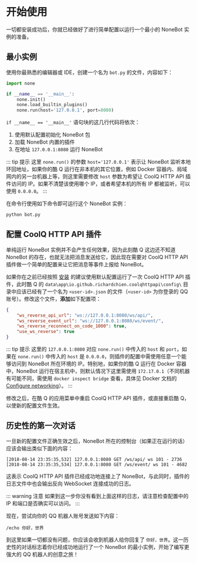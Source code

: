 # 开始使用

一切都安装成功后，你就已经做好了进行简单配置以运行一个最小的 NoneBot 实例的准备。

## 最小实例

使用你最熟悉的编辑器或 IDE，创建一个名为 `bot.py` 的文件，内容如下：

```python
import none

if __name__ == '__main__':
    none.init()
    none.load_builtin_plugins()
    none.run(host='127.0.0.1', port=8080)
```

`if __name__ == '__main__'` 语句块的这几行代码将依次：

1. 使用默认配置初始化 NoneBot 包
2. 加载 NoneBot 内置的插件
3. 在地址 `127.0.0.1:8080` 运行 NoneBot

::: tip 提示
这里 `none.run()` 的参数 `host='127.0.0.1'` 表示让 NoneBot 监听本地环回地址，如果你的酷 Q 运行在非本机的其它位置，例如 Docker 容器内、局域网内的另一台机器上等，则这里需要修改 `host` 参数为希望让 CoolQ HTTP API 插件访问的 IP。如果不清楚该使用哪个 IP，或者希望本机的所有 IP 都被监听，可以使用 `0.0.0.0`。
:::

在命令行使用如下命令即可运行这个 NoneBot 实例：

```bash
python bot.py
```

## 配置 CoolQ HTTP API 插件

单纯运行 NoneBot 实例并不会产生任何效果，因为此刻酷 Q 这边还不知道 NoneBot 的存在，也就无法把消息发送给它，因此现在需要对 CoolQ HTTP API 插件做一个简单的配置来让它把消息等事件上报给 NoneBot。

如果你在之前已经按照 [安装](/guide/installation.md) 的建议使用默认配置运行了一次 CoolQ HTTP API 插件，此时酷 Q 的 `data\app\io.github.richardchien.coolqhttpapi\config\` 目录中应该已经有了一个名为 `<user-id>.json` 的文件（`<user-id>` 为你登录的 QQ 账号）。修改这个文件，**添加**如下配置项：

```json
{
    "ws_reverse_api_url": "ws://127.0.0.1:8080/ws/api/",
    "ws_reverse_event_url": "ws://127.0.0.1:8080/ws/event/",
    "ws_reverse_reconnect_on_code_1000": true,
    "use_ws_reverse": true
}
```

::: tip 提示
这里的 `127.0.0.1:8080` 对应 `none.run()` 中传入的 `host` 和 `port`，如果在 `none.run()` 中传入的 `host` 是 `0.0.0.0`，则插件的配置中需使用任意一个能够访问到 NoneBot 所在环境的 IP。特别地，如果你的酷 Q 运行在 Docker 容器中，NoneBot 运行在宿主机中，则默认情况下这里需使用 `172.17.0.1`（不同机器有可能不同，需使用 `docker inspect bridge` 查看，具体见 Docker 文档的 [Configure networking](https://docs.docker.com/network/)）。
:::

修改之后，在酷 Q 的应用菜单中重启 CoolQ HTTP API 插件，或直接重启酷 Q，以使新的配置文件生效。

## 历史性的第一次对话

一旦新的配置文件正确生效之后，NoneBot 所在的控制台（如果正在运行的话）应该会输出类似下面的内容：

```
[2018-08-14 23:35:35,532] 127.0.0.1:8080 GET /ws/api/ ws 101 - 2736
[2018-08-14 23:35:35,534] 127.0.0.1:8080 GET /ws/event/ ws 101 - 4682
```

这表示 CoolQ HTTP API 插件已经成功地连接上了 NoneBot，与此同时，插件的日志文件中也会输出反向 WebSocket 连接成功的日志。

::: warning 注意
如果到这一步你没有看到上面这样的日志，请注意检查配置中的 IP 和端口是否确实可以访问。
:::

现在，尝试向你的 QQ 机器人账号发送如下内容：

```
/echo 你好，世界
```

到这里如果一切都没有问题，你应该会收到机器人给你回复了 `你好，世界`。这一历史性的对话标志着你已经成功地运行了一个 NoneBot 的最小实例，开始了编写更强大的 QQ 机器人的创意之旅！
